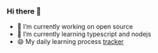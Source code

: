 ### Hi there 👋
- 🔭 I’m currently working on open source
- 🌱 I’m currently learning typescript and nodejs
- 😄 My daily learning process [tracker](https://github.com/gek64/gek64/blob/main/daily.md)
